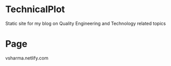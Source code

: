 # TechnicalPlot

Static site for my blog on Quality Engineering and Technology related topics

# Page
vsharma.netlify.com
